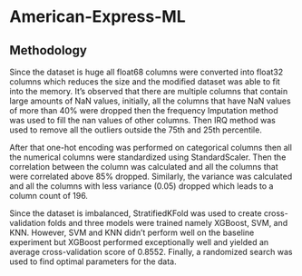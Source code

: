 # American-Express-ML

## Methodology
Since the dataset is huge all float68 columns were converted into float32 columns which reduces the size and the modified dataset was able to fit into the memory. It’s observed that there are multiple columns that contain large amounts of NaN values, initially, all the columns that have NaN values of more than 40% were dropped then the frequency Imputation method was used to fill the nan values of other columns. Then IRQ method was used to remove all the outliers outside the 75th and 25th percentile. 

After that one-hot encoding was performed on categorical columns then all the numerical columns were standardized using StandardScaler. Then the correlation between the column was calculated and all the columns that were correlated above 85% dropped. Similarly, the variance was calculated and all the columns with less variance (0.05) dropped which leads to a column count of 196.

Since the dataset is imbalanced, StratifiedKFold was used to create cross-validation folds and three models were trained namely XGBoost, SVM, and KNN. However, SVM and KNN didn’t perform well on the baseline experiment but XGBoost performed exceptionally well and yielded an average cross-validation score of 0.8552. Finally, a randomized search was used to find optimal parameters for the data.

